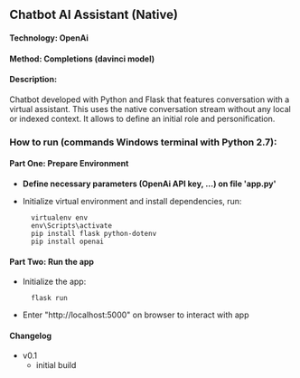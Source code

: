 ## Chatbot AI Assistant (Native)

#### Technology: OpenAi
#### Method: Completions (davinci model)

#### Description:
Chatbot developed with Python and Flask that features conversation with a virtual assistant. This uses the native conversation stream without any local or indexed context. It allows to define an initial role and personification.

### How to run (commands Windows terminal with Python 2.7):

#### Part One: Prepare Environment
- **Define necessary parameters (OpenAi API key, ...) on file 'app.py'**
- Initialize virtual environment and install dependencies, run:

	    virtualenv env
	    env\Scripts\activate
	    pip install flask python-dotenv
        pip install openai

#### Part Two: Run the app

- Initialize the app:

	    flask run

- Enter "http://localhost:5000" on browser to interact with app

#### Changelog
- v0.1
	- initial build